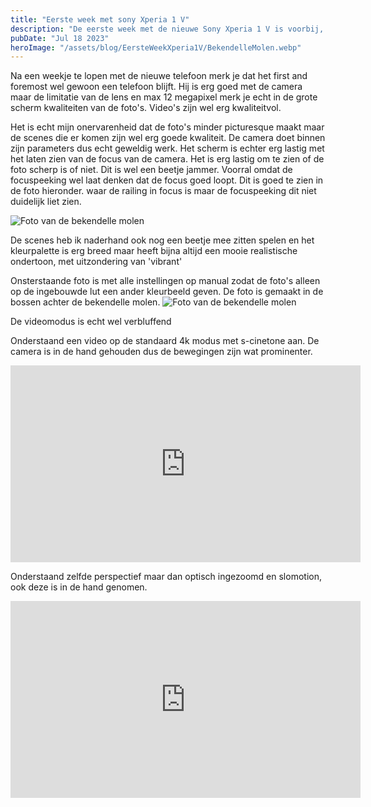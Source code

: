 ```yaml
---
title: "Eerste week met sony Xperia 1 V"
description: "De eerste week met de nieuwe Sony Xperia 1 V is voorbij, en ik ben er erg tevreden mee. De telefoon is snel, heeft een goede camera en een mooi scherm."
pubDate: "Jul 18 2023"
heroImage: "/assets/blog/EersteWeekXperia1V/BekendelleMolen.webp"
---
```


Na een weekje te lopen met de nieuwe telefoon merk je dat het first and foremost wel gewoon een telefoon blijft. Hij is erg goed met de camera maar de limitatie van de lens en max 12 megapixel merk je echt in de grote scherm kwaliteiten van de foto's. Video's zijn wel erg kwaliteitvol.

Het is echt mijn onervarenheid dat de foto's minder picturesque maakt maar de scenes die er komen zijn wel erg goede kwaliteit. De camera doet binnen zijn parameters dus echt geweldig werk. Het scherm is echter erg lastig met het laten zien van de focus van de camera. Het is erg lastig om te zien of de foto scherp is of niet. Dit is wel een beetje jammer. Voorral omdat de focuspeeking wel laat denken dat de focus goed loopt. Dit is goed te zien in de foto hieronder. waar de railing in focus is maar de focuspeeking dit niet duidelijk liet zien.

![Foto van de bekendelle molen](/assets/blog/EersteWeekXperia1V/BekendelleDam.webp)

De scenes heb ik naderhand ook nog een beetje mee zitten spelen en het kleurpalette is erg breed maar heeft bijna altijd een mooie realistische ondertoon, met uitzondering van 'vibrant'

Onsterstaande foto is met alle instellingen op manual zodat de foto's alleen op de ingebouwde lut een ander kleurbeeld geven. De foto is gemaakt in de bossen achter de bekendelle molen.
![Foto van de bekendelle molen](/assets/blog/EersteWeekXperia1V/loop.webp)

De videomodus is echt wel verbluffend

Onderstaand een video op de standaard 4k modus met s-cinetone aan. De camera is in de hand gehouden dus de bewegingen zijn wat prominenter.

<iframe width="560" height="315" src="https://www.youtube.com/embed/mTVLsLRqbq0" title="YouTube video player" frameborder="0" allow="accelerometer; autoplay; clipboard-write; encrypted-media; gyroscope; picture-in-picture; web-share" allowfullscreen></iframe>

Onderstaand zelfde perspectief maar dan optisch ingezoomd en slomotion, ook deze is in de hand genomen.

<iframe width="560" height="315" src="https://www.youtube.com/embed/Hf0lF0yycnc" title="YouTube video player" frameborder="0" allow="accelerometer; autoplay; clipboard-write; encrypted-media; gyroscope; picture-in-picture; web-share" allowfullscreen></iframe>